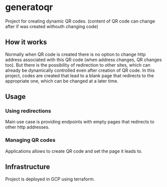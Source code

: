 # generatoqr

Project for creating dynamic QR codes. (content of QR code can change after if was created withouth changing code)

## How it works

Normally when QR code is created there is no option to change http address associated with this QR code (when address changes, QR changes too). But there is the possibility of redirection to other sites, which can already be dynamically controlled even after creation of QR code. In this project, codes are created that lead to a blank page that redirects to the appropriate one, which can be changed at a later time.

## Usage

### Using redirections

Main use case is providing endpoints with empty pages that redirects to other http addresses.

### Managing QR codes

Applications allows to create QR code and set the page it leads to.

## Infrastructure

Project is deployed in GCP using terraform.


